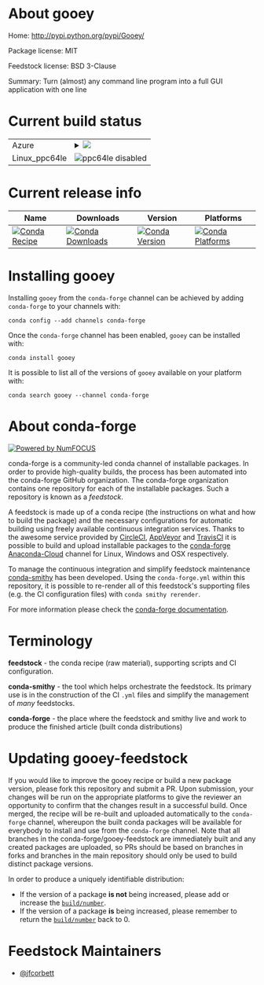 About gooey
===========

Home: http://pypi.python.org/pypi/Gooey/

Package license: MIT

Feedstock license: BSD 3-Clause

Summary: Turn (almost) any command line program into a full GUI application with one line



Current build status
====================


<table>
    
  <tr>
    <td>Azure</td>
    <td>
      <details>
        <summary>
          <a href="https://dev.azure.com/conda-forge/feedstock-builds/_build/latest?definitionId=6816&branchName=master">
            <img src="https://dev.azure.com/conda-forge/feedstock-builds/_apis/build/status/gooey-feedstock?branchName=master">
          </a>
        </summary>
        <table>
          <thead><tr><th>Variant</th><th>Status</th></tr></thead>
          <tbody><tr>
              <td>linux_python2.7</td>
              <td>
                <a href="https://dev.azure.com/conda-forge/feedstock-builds/_build/latest?definitionId=6816&branchName=master">
                  <img src="https://dev.azure.com/conda-forge/feedstock-builds/_apis/build/status/gooey-feedstock?branchName=master&jobName=linux&configuration=linux_python2.7" alt="variant">
                </a>
              </td>
            </tr><tr>
              <td>linux_python3.6</td>
              <td>
                <a href="https://dev.azure.com/conda-forge/feedstock-builds/_build/latest?definitionId=6816&branchName=master">
                  <img src="https://dev.azure.com/conda-forge/feedstock-builds/_apis/build/status/gooey-feedstock?branchName=master&jobName=linux&configuration=linux_python3.6" alt="variant">
                </a>
              </td>
            </tr><tr>
              <td>linux_python3.7</td>
              <td>
                <a href="https://dev.azure.com/conda-forge/feedstock-builds/_build/latest?definitionId=6816&branchName=master">
                  <img src="https://dev.azure.com/conda-forge/feedstock-builds/_apis/build/status/gooey-feedstock?branchName=master&jobName=linux&configuration=linux_python3.7" alt="variant">
                </a>
              </td>
            </tr><tr>
              <td>osx_python2.7</td>
              <td>
                <a href="https://dev.azure.com/conda-forge/feedstock-builds/_build/latest?definitionId=6816&branchName=master">
                  <img src="https://dev.azure.com/conda-forge/feedstock-builds/_apis/build/status/gooey-feedstock?branchName=master&jobName=osx&configuration=osx_python2.7" alt="variant">
                </a>
              </td>
            </tr><tr>
              <td>osx_python3.6</td>
              <td>
                <a href="https://dev.azure.com/conda-forge/feedstock-builds/_build/latest?definitionId=6816&branchName=master">
                  <img src="https://dev.azure.com/conda-forge/feedstock-builds/_apis/build/status/gooey-feedstock?branchName=master&jobName=osx&configuration=osx_python3.6" alt="variant">
                </a>
              </td>
            </tr><tr>
              <td>osx_python3.7</td>
              <td>
                <a href="https://dev.azure.com/conda-forge/feedstock-builds/_build/latest?definitionId=6816&branchName=master">
                  <img src="https://dev.azure.com/conda-forge/feedstock-builds/_apis/build/status/gooey-feedstock?branchName=master&jobName=osx&configuration=osx_python3.7" alt="variant">
                </a>
              </td>
            </tr><tr>
              <td>win_c_compilervs2008cxx_compilervs2008python2.7</td>
              <td>
                <a href="https://dev.azure.com/conda-forge/feedstock-builds/_build/latest?definitionId=6816&branchName=master">
                  <img src="https://dev.azure.com/conda-forge/feedstock-builds/_apis/build/status/gooey-feedstock?branchName=master&jobName=win&configuration=win_c_compilervs2008cxx_compilervs2008python2.7" alt="variant">
                </a>
              </td>
            </tr><tr>
              <td>win_c_compilervs2015cxx_compilervs2015python3.6</td>
              <td>
                <a href="https://dev.azure.com/conda-forge/feedstock-builds/_build/latest?definitionId=6816&branchName=master">
                  <img src="https://dev.azure.com/conda-forge/feedstock-builds/_apis/build/status/gooey-feedstock?branchName=master&jobName=win&configuration=win_c_compilervs2015cxx_compilervs2015python3.6" alt="variant">
                </a>
              </td>
            </tr><tr>
              <td>win_c_compilervs2015cxx_compilervs2015python3.7</td>
              <td>
                <a href="https://dev.azure.com/conda-forge/feedstock-builds/_build/latest?definitionId=6816&branchName=master">
                  <img src="https://dev.azure.com/conda-forge/feedstock-builds/_apis/build/status/gooey-feedstock?branchName=master&jobName=win&configuration=win_c_compilervs2015cxx_compilervs2015python3.7" alt="variant">
                </a>
              </td>
            </tr>
          </tbody>
        </table>
      </details>
    </td>
  </tr>
  <tr>
    <td>Linux_ppc64le</td>
    <td>
      <img src="https://img.shields.io/badge/ppc64le-disabled-lightgrey.svg" alt="ppc64le disabled">
    </td>
  </tr>
</table>

Current release info
====================

| Name | Downloads | Version | Platforms |
| --- | --- | --- | --- |
| [![Conda Recipe](https://img.shields.io/badge/recipe-gooey-green.svg)](https://anaconda.org/conda-forge/gooey) | [![Conda Downloads](https://img.shields.io/conda/dn/conda-forge/gooey.svg)](https://anaconda.org/conda-forge/gooey) | [![Conda Version](https://img.shields.io/conda/vn/conda-forge/gooey.svg)](https://anaconda.org/conda-forge/gooey) | [![Conda Platforms](https://img.shields.io/conda/pn/conda-forge/gooey.svg)](https://anaconda.org/conda-forge/gooey) |

Installing gooey
================

Installing `gooey` from the `conda-forge` channel can be achieved by adding `conda-forge` to your channels with:

```
conda config --add channels conda-forge
```

Once the `conda-forge` channel has been enabled, `gooey` can be installed with:

```
conda install gooey
```

It is possible to list all of the versions of `gooey` available on your platform with:

```
conda search gooey --channel conda-forge
```


About conda-forge
=================

[![Powered by NumFOCUS](https://img.shields.io/badge/powered%20by-NumFOCUS-orange.svg?style=flat&colorA=E1523D&colorB=007D8A)](http://numfocus.org)

conda-forge is a community-led conda channel of installable packages.
In order to provide high-quality builds, the process has been automated into the
conda-forge GitHub organization. The conda-forge organization contains one repository
for each of the installable packages. Such a repository is known as a *feedstock*.

A feedstock is made up of a conda recipe (the instructions on what and how to build
the package) and the necessary configurations for automatic building using freely
available continuous integration services. Thanks to the awesome service provided by
[CircleCI](https://circleci.com/), [AppVeyor](https://www.appveyor.com/)
and [TravisCI](https://travis-ci.org/) it is possible to build and upload installable
packages to the [conda-forge](https://anaconda.org/conda-forge)
[Anaconda-Cloud](https://anaconda.org/) channel for Linux, Windows and OSX respectively.

To manage the continuous integration and simplify feedstock maintenance
[conda-smithy](https://github.com/conda-forge/conda-smithy) has been developed.
Using the ``conda-forge.yml`` within this repository, it is possible to re-render all of
this feedstock's supporting files (e.g. the CI configuration files) with ``conda smithy rerender``.

For more information please check the [conda-forge documentation](https://conda-forge.org/docs/).

Terminology
===========

**feedstock** - the conda recipe (raw material), supporting scripts and CI configuration.

**conda-smithy** - the tool which helps orchestrate the feedstock.
                   Its primary use is in the construction of the CI ``.yml`` files
                   and simplify the management of *many* feedstocks.

**conda-forge** - the place where the feedstock and smithy live and work to
                  produce the finished article (built conda distributions)


Updating gooey-feedstock
========================

If you would like to improve the gooey recipe or build a new
package version, please fork this repository and submit a PR. Upon submission,
your changes will be run on the appropriate platforms to give the reviewer an
opportunity to confirm that the changes result in a successful build. Once
merged, the recipe will be re-built and uploaded automatically to the
`conda-forge` channel, whereupon the built conda packages will be available for
everybody to install and use from the `conda-forge` channel.
Note that all branches in the conda-forge/gooey-feedstock are
immediately built and any created packages are uploaded, so PRs should be based
on branches in forks and branches in the main repository should only be used to
build distinct package versions.

In order to produce a uniquely identifiable distribution:
 * If the version of a package **is not** being increased, please add or increase
   the [``build/number``](https://conda.io/docs/user-guide/tasks/build-packages/define-metadata.html#build-number-and-string).
 * If the version of a package **is** being increased, please remember to return
   the [``build/number``](https://conda.io/docs/user-guide/tasks/build-packages/define-metadata.html#build-number-and-string)
   back to 0.

Feedstock Maintainers
=====================

* [@jfcorbett](https://github.com/jfcorbett/)

